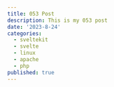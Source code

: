 ```yaml
---
title: 053 Post
description: This is my 053 post
date: '2023-8-24'
categories:
  - sveltekit
  - svelte
  - linux
  - apache
  - php
published: true
---
```


